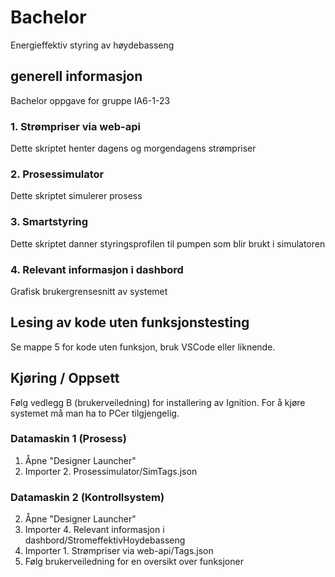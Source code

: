 # Bachelor
Energieffektiv styring av høydebasseng

## generell informasjon
Bachelor oppgave for gruppe IA6-1-23

### 1. Strømpriser via web-api
Dette skriptet henter dagens og morgendagens strømpriser

### 2. Prosessimulator
Dette skriptet simulerer prosess

### 3. Smartstyring
Dette skriptet danner styringsprofilen til pumpen som blir brukt i simulatoren

### 4. Relevant informasjon i dashbord
Grafisk brukergrensesnitt av systemet

## Lesing av kode uten funksjonstesting
Se mappe 5 for kode uten funksjon, bruk VSCode eller liknende.

## Kjøring / Oppsett
Følg vedlegg B (brukerveiledning) for installering av Ignition.
For å kjøre systemet må man ha to PCer tilgjengelig.

### Datamaskin 1 (Prosess)
1. Åpne "Designer Launcher"
2. Importer 2. Prosessimulator/SimTags.json

### Datamaskin 2 (Kontrollsystem)
2.  Åpne "Designer Launcher"
3. Importer 4. Relevant informasjon i dashbord/StromeffektivHoydebasseng
4. Importer 1. Strømpriser via web-api/Tags.json
5. Følg brukerveiledning for en oversikt over funksjoner
